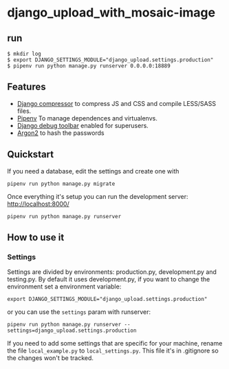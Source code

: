 # django_upload_with_mosaic-image

## run

```
$ mkdir log
$ export DJANGO_SETTINGS_MODULE="django_upload.settings.production"
$ pipenv run python manage.py runserver 0.0.0.0:18889
```

## Features ##

- [Django compressor](http://django-compressor.readthedocs.org/en/latest/) to compress JS and CSS and compile LESS/SASS files.
- [Pipenv](https://docs.pipenv.org) To manage dependences and virtualenvs.
- [Django debug toolbar](http://django-debug-toolbar.readthedocs.org/) enabled for superusers.
- [Argon2](https://docs.djangoproject.com/en/2.0/topics/auth/passwords/#using-argon2-with-django) to hash the passwords

## Quickstart ##

If you need a database, edit the settings and create one with
   
    pipenv run python manage.py migrate

Once everything it's setup you can run the development server: [http://localhost:8000/](http://localhost:8000/)

    pipenv run python manage.py runserver

## How to use it ##

### Settings ###

Settings are divided by environments: production.py, development.py and testing.py. By default it uses development.py, if you want to change the environment set a environment variable:

    export DJANGO_SETTINGS_MODULE="django_upload.settings.production"

or you can use the `settings` param with runserver:

    pipenv run python manage.py runserver --settings=django_upload.settings.production

If you need to add some settings that are specific for your machine, rename the file `local_example.py` to `local_settings.py`. This file it's in .gitignore so the changes won't be tracked.
